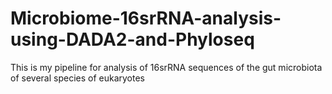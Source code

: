 # Microbiome-16srRNA-analysis-using-DADA2-and-Phyloseq
This is my pipeline for analysis of 16srRNA sequences of the gut microbiota of several species of eukaryotes
